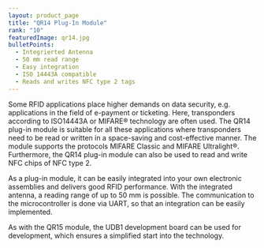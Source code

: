```yaml
---
layout: product_page
title: "QR14 Plug-In Module"
rank: "10"
featuredImage: qr14.jpg
bulletPoints:
  - Integrierted Antenna 
  - 50 mm read range
  - Easy integration
  - ISO 14443A compatible
  - Reads and writes NFC type 2 tags
---
```

Some RFID applications place higher demands on data security, e.g. applications in the field of e-payment or ticketing. Here, transponders according to ISO14443A or MIFARE® technology are often used. The QR14 plug-in module is suitable for all these applications where transponders need to be read or written in a space-saving and cost-effective manner. The module supports the protocols MIFARE Classic and MIFARE Ultralight®. Furthermore, the QR14 plug-in module can also be used to read and write NFC chips of NFC type 2.

As a plug-in module, it can be easily integrated into your own electronic assemblies and delivers good RFID performance. With the integrated antenna, a reading range of up to 50 mm is possible. The communication to the microcontroller is done via UART, so that an integration can be easily implemented.

As with the QR15 module, the UDB1 development board can be used for development, which ensures a simplified start into the technology.
